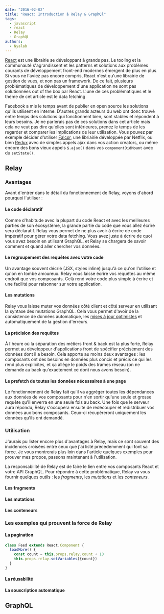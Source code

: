 ```yaml
---
date: "2016-02-02"
title: "React: Introduction à Relay & GraphQl"
tags:
  - javascript
  - react
  - Relay
  - GraphQL
authors:
  - Nyalab
---
```


[React](https://github.com/facebook/react) est une librairie se développant à grands pas. Le tooling et la communauté s'agrandissent et les patterns et solutions aux problèmes courants de développement front-end modernes émergent de plus en plus. Si vous ne l'aviez pas encore compris, React n'est qu'une librairie de gestion de vues, et non pas un framework. De ce fait, plusieurs problématiques de développement d'une application ne sont pas solutionnées out of the box par React. L'une de ces problématiques et le thème de cet article est le data fetching.

Facebook a mis le temps avant de publier en open source les solutions qu'ils utilisent en interne. D'autres grands acteurs du web ont donc trouvé entre temps des solutions qui fonctionnent bien, sont stables et répondent à leurs besoins. Je ne parlerais pas de ces solutions dans cet article mais cela ne veut pas dire qu'elles sont inférieures, prenez le temps de les regarder et comparer les implications de leur utilisation. Vous pouvez par exemple décider d'utiliser [Falcor](http://netflix.github.io/falcor/), une libriairie développée par Netflix, ou bien [Redux](https://github.com/rackt/react-redux) avec de simples appels ajax dans vos action creators, ou même encore des bons vieux appels `$.ajax()` dans vos `componentDidMount` avec du `setState()`.

## Relay

### Avantages

Avant d'entrer dans le détail du fonctionnement de Relay, voyons d'abord pourquoi l'utiliser :

#### Le code déclaratif

Comme d'habitude avec la plupart du code React et avec les meilleures parties de son écosystème, la grande partie du code que vous allez écrire sera déclaratif. Relay vous permet de ne plus avoir à écrire de code impératif pour gérer votre data fetching. Vous avez juste à écrire de quoi vous avez besoin en utilisant GraphQL, et Relay se chargera de savoir comment et quand aller chercher vos données.

#### Le regroupement des requêtes avec votre code

Un avantage souvent décrié (JSX, styles inline) jusqu'à ce qu'on l'utilise et qu'on en tombe amoureux. Relay vous laisse écrire vos requêtes au même endroit que vos composants. Celà rend votre code plus simple à écrire et une facilité pour raisonner sur votre application.

#### Les mutations

Relay vous laisse muter vos données côté client et côté serveur en utilisant la syntaxe des mutations GraphQL. Cela vous permet d'avoir de la consistence de données automatique, les [mises à jour optimistes](https://en.wikipedia.org/wiki/Optimistic_concurrency_control) et automatiquement de la gestion d'erreurs.

#### La précision des requêtes

À l'heure où la séparation des métiers front & back est la plus forte, Relay permet au développeur d'applications front de spécifier précisément des données dont il a besoin. Cela apporte au moins deux avantages : les composants ont des besoins en données plus concis et précis ce qui les rend plus explicites, et ça allège le poids des trames réseau (on ne demande au back qu'exactement ce dont nous avons besoin).

#### Le prefetch de toutes les données nécessaires à une page

Le fonctionnement de Relay fait qu'il va aggréger toutes les dépendances aux données de vos composants pour n'en sortir qu'une seule et grosse requête qu'il enverra en une seule fois au back. Une fois que le serveur aura répondu, Relay s'occupera ensuite de redécouper et redistribuer vos données aux bons composants. Ceux-ci récupèreront uniquement les données qu'ils ont demandé.

### Utilisation

J'aurais pu lister encore plus d'avantages à Relay, mais ce sont souvent des incidences croisées entre ceux que j'ai listé précédemment qui font sa force. Je vous montrerais plus loin dans l'article quelques exemples pour prouver mes propos, passons maintenant à l'utilisation.

La responsabilité de Relay est de faire le lien entre vos composants React et votre API GraphQL. Pour répondre à cette problématique, Relay va vous fournir quelques outils : les *fragments*, les *mutations* et les *conteneurs*.

#### Les fragments

#### Les mutations

#### Les conteneurs

### Les exemples qui prouvent la force de Relay

#### La pagination

```js
class Feed extends React.Component {
  loadMore() {
    const count = this.props.relay.count + 10
    this.props.relay.setVariables({count})
  }
}
```

#### La réusabilité

#### La souscription automatique

## GraphQL
